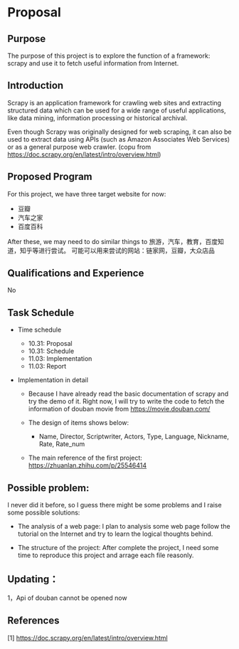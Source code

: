 # Proposal

## Purpose
The purpose of this project is to explore the function of a framework: scrapy and use it to fetch useful information from Internet.

## Introduction
Scrapy is an application framework for crawling web sites and extracting structured data which can be used for a wide range of useful applications, like data mining, information processing or historical archival.

Even though Scrapy was originally designed for web scraping, it can also be used to extract data using APIs (such as Amazon Associates Web Services) or as a general purpose web crawler. (copu from https://doc.scrapy.org/en/latest/intro/overview.html)

## Proposed Program
For this project, we have three target website for now:

- 豆瓣
- 汽车之家
- 百度百科

After these, we may need to do similar things to 旅游，汽车，教育，百度知道，知乎等进行尝试。
可能可以用来尝试的网站：链家网，豆瓣，大众店品
## Qualifications and Experience
No
## Task Schedule
- Time schedule
	- 10.31: Proposal
	- 10.31: Schedule
	- 11.03: Implementation
	- 11.03: Report
- Implementation in detail

	- Because I have already read the basic documentation of scrapy and try the demo of it. Right now, I will try to write the code to fetch the information of douban movie from https://movie.douban.com/

	- The design of items shows below:

		- Name, Director, Scriptwriter, Actors, Type, Language, Nickname, Rate, Rate_num
	- The main reference of the first project: https://zhuanlan.zhihu.com/p/25546414

## Possible problem:

I never did it before, so I guess there might be some problems and I raise some possible solutions:
- The analysis of a web page: I plan to analysis some web page follow the tutorial on the Internet and try to learn the logical thoughts behind.

- The structure of the project: After complete the project, I need some time to reproduce this project and arrage each file reasonly.


## Updating：
1，Api of douban cannot be opened now

## References
[1] https://doc.scrapy.org/en/latest/intro/overview.html